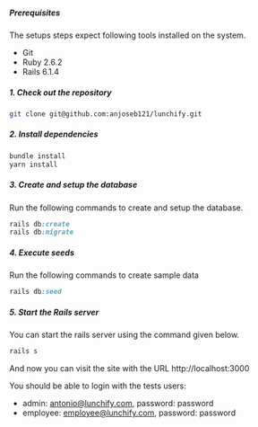 ##### Prerequisites

The setups steps expect following tools installed on the system.

- Git
- Ruby 2.6.2
- Rails 6.1.4

##### 1. Check out the repository

```bash
git clone git@github.com:anjoseb121/lunchify.git
```
##### 2. Install dependencies

```bash
bundle install
yarn install
```

##### 3. Create and setup the database

Run the following commands to create and setup the database.

```ruby
rails db:create
rails db:migrate
```
##### 4. Execute seeds

Run the following commands to create sample data

```ruby
rails db:seed
```

##### 5. Start the Rails server

You can start the rails server using the command given below.

```ruby
rails s
```

And now you can visit the site with the URL http://localhost:3000

You should be able to login with the tests users:
- admin: antonio@lunchify.com, password: password
- employee: employee@lunchify.com, password: password
